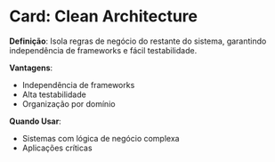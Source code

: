 # Card: Clean Architecture

**Definição**: Isola regras de negócio do restante do sistema, garantindo independência de frameworks e fácil testabilidade.

**Vantagens**:
- Independência de frameworks
- Alta testabilidade
- Organização por domínio

**Quando Usar**:
- Sistemas com lógica de negócio complexa
- Aplicações críticas
